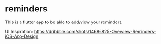 # reminders

This is a flutter app to be able to add/view your reminders.

UI Inspiration: https://dribbble.com/shots/14686825-Overview-Reminders-iOS-App-Design